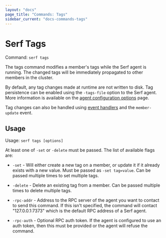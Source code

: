 ```yaml
---
layout: "docs"
page_title: "Commands: Tags"
sidebar_current: "docs-commands-tags"
---
```


# Serf Tags

Command: `serf tags`

The tags command modifies a member's tags while the Serf agent is running.
The changed tags will be immediately propagated to other members in the
cluster.

By default, any tag changes made at runtime are not written to disk.
Tag persistence can be enabled using the `-tags-file` option to the Serf
agent. More information is available on the
<a href="/docs/agent/options.html">agent configuration options</a> page.

Tag changes can also be handled using
<a href="/intro/getting-started/event-handlers.html">event handlers</a> and the
`member-update` event.

## Usage

Usage: `serf tags [options]`

At least one of `-set` or `-delete` must be passed. The list of available
flags are:

* `-set` - Will either create a new tag on a member, or update it if it
  already exists with a new value. Must be passed as `-set tag=value`. Can
  be passed multiple times to set multiple tags.

* `-delete` - Delete an existing tag from a member. Can be passed multiple
  times to delete multiple tags.

* `-rpc-addr` - Address to the RPC server of the agent you want to contact
  to send this command. If this isn't specified, the command will contact
  "127.0.0.1:7373" which is the default RPC address of a Serf agent.

* `-rpc-auth` - Optional RPC auth token. If the agent is configured to use
  an auth token, then this must be provided or the agent will refuse the
  command.

